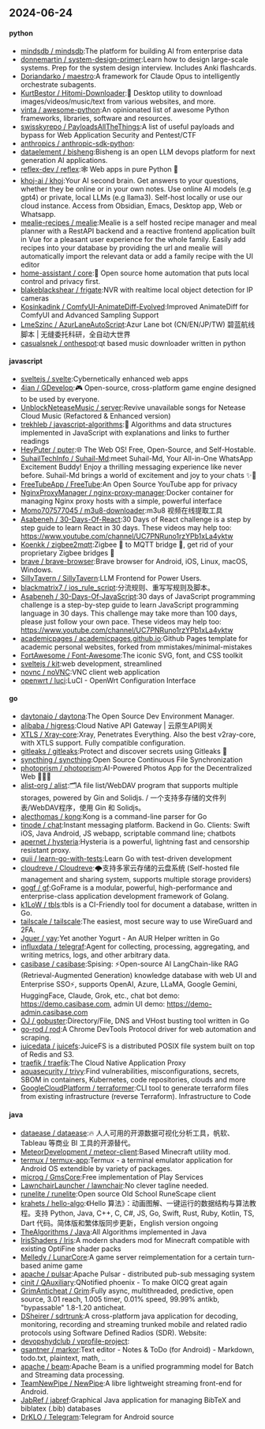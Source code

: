 ## 2024-06-24

#### python
* [mindsdb / mindsdb](https://github.com/mindsdb/mindsdb):The platform for building AI from enterprise data
* [donnemartin / system-design-primer](https://github.com/donnemartin/system-design-primer):Learn how to design large-scale systems. Prep for the system design interview. Includes Anki flashcards.
* [Doriandarko / maestro](https://github.com/Doriandarko/maestro):A framework for Claude Opus to intelligently orchestrate subagents.
* [KurtBestor / Hitomi-Downloader](https://github.com/KurtBestor/Hitomi-Downloader):🍰 Desktop utility to download images/videos/music/text from various websites, and more.
* [vinta / awesome-python](https://github.com/vinta/awesome-python):An opinionated list of awesome Python frameworks, libraries, software and resources.
* [swisskyrepo / PayloadsAllTheThings](https://github.com/swisskyrepo/PayloadsAllTheThings):A list of useful payloads and bypass for Web Application Security and Pentest/CTF
* [anthropics / anthropic-sdk-python](https://github.com/anthropics/anthropic-sdk-python):
* [dataelement / bisheng](https://github.com/dataelement/bisheng):Bisheng is an open LLM devops platform for next generation AI applications.
* [reflex-dev / reflex](https://github.com/reflex-dev/reflex):🕸️ Web apps in pure Python 🐍
* [khoj-ai / khoj](https://github.com/khoj-ai/khoj):Your AI second brain. Get answers to your questions, whether they be online or in your own notes. Use online AI models (e.g gpt4) or private, local LLMs (e.g llama3). Self-host locally or use our cloud instance. Access from Obsidian, Emacs, Desktop app, Web or Whatsapp.
* [mealie-recipes / mealie](https://github.com/mealie-recipes/mealie):Mealie is a self hosted recipe manager and meal planner with a RestAPI backend and a reactive frontend application built in Vue for a pleasant user experience for the whole family. Easily add recipes into your database by providing the url and mealie will automatically import the relevant data or add a family recipe with the UI editor
* [home-assistant / core](https://github.com/home-assistant/core):🏡 Open source home automation that puts local control and privacy first.
* [blakeblackshear / frigate](https://github.com/blakeblackshear/frigate):NVR with realtime local object detection for IP cameras
* [Kosinkadink / ComfyUI-AnimateDiff-Evolved](https://github.com/Kosinkadink/ComfyUI-AnimateDiff-Evolved):Improved AnimateDiff for ComfyUI and Advanced Sampling Support
* [LmeSzinc / AzurLaneAutoScript](https://github.com/LmeSzinc/AzurLaneAutoScript):Azur Lane bot (CN/EN/JP/TW) 碧蓝航线脚本 | 无缝委托科研，全自动大世界
* [casualsnek / onthespot](https://github.com/casualsnek/onthespot):qt based music downloader written in python

#### javascript
* [sveltejs / svelte](https://github.com/sveltejs/svelte):Cybernetically enhanced web apps
* [4ian / GDevelop](https://github.com/4ian/GDevelop):🎮 Open-source, cross-platform game engine designed to be used by everyone.
* [UnblockNeteaseMusic / server](https://github.com/UnblockNeteaseMusic/server):Revive unavailable songs for Netease Cloud Music (Refactored & Enhanced version)
* [trekhleb / javascript-algorithms](https://github.com/trekhleb/javascript-algorithms):📝 Algorithms and data structures implemented in JavaScript with explanations and links to further readings
* [HeyPuter / puter](https://github.com/HeyPuter/puter):🌐 The Web OS! Free, Open-Source, and Self-Hostable.
* [SuhailTechInfo / Suhail-Md](https://github.com/SuhailTechInfo/Suhail-Md):meet Suhail-Md, Your All-in-One WhatsApp Excitement Buddy! Enjoy a thrilling messaging experience like never before. Suhail-Md brings a world of excitement and joy to your chats ✨🤖
* [FreeTubeApp / FreeTube](https://github.com/FreeTubeApp/FreeTube):An Open Source YouTube app for privacy
* [NginxProxyManager / nginx-proxy-manager](https://github.com/NginxProxyManager/nginx-proxy-manager):Docker container for managing Nginx proxy hosts with a simple, powerful interface
* [Momo707577045 / m3u8-downloader](https://github.com/Momo707577045/m3u8-downloader):m3u8 视频在线提取工具
* [Asabeneh / 30-Days-Of-React](https://github.com/Asabeneh/30-Days-Of-React):30 Days of React challenge is a step by step guide to learn React in 30 days. These videos may help too: https://www.youtube.com/channel/UC7PNRuno1rzYPb1xLa4yktw
* [Koenkk / zigbee2mqtt](https://github.com/Koenkk/zigbee2mqtt):Zigbee 🐝 to MQTT bridge 🌉, get rid of your proprietary Zigbee bridges 🔨
* [brave / brave-browser](https://github.com/brave/brave-browser):Brave browser for Android, iOS, Linux, macOS, Windows.
* [SillyTavern / SillyTavern](https://github.com/SillyTavern/SillyTavern):LLM Frontend for Power Users.
* [blackmatrix7 / ios_rule_script](https://github.com/blackmatrix7/ios_rule_script):分流规则、重写写规则及脚本。
* [Asabeneh / 30-Days-Of-JavaScript](https://github.com/Asabeneh/30-Days-Of-JavaScript):30 days of JavaScript programming challenge is a step-by-step guide to learn JavaScript programming language in 30 days. This challenge may take more than 100 days, please just follow your own pace. These videos may help too: https://www.youtube.com/channel/UC7PNRuno1rzYPb1xLa4yktw
* [academicpages / academicpages.github.io](https://github.com/academicpages/academicpages.github.io):Github Pages template for academic personal websites, forked from mmistakes/minimal-mistakes
* [FortAwesome / Font-Awesome](https://github.com/FortAwesome/Font-Awesome):The iconic SVG, font, and CSS toolkit
* [sveltejs / kit](https://github.com/sveltejs/kit):web development, streamlined
* [novnc / noVNC](https://github.com/novnc/noVNC):VNC client web application
* [openwrt / luci](https://github.com/openwrt/luci):LuCI - OpenWrt Configuration Interface

#### go
* [daytonaio / daytona](https://github.com/daytonaio/daytona):The Open Source Dev Environment Manager.
* [alibaba / higress](https://github.com/alibaba/higress):Cloud Native API Gateway | 云原生API网关
* [XTLS / Xray-core](https://github.com/XTLS/Xray-core):Xray, Penetrates Everything. Also the best v2ray-core, with XTLS support. Fully compatible configuration.
* [gitleaks / gitleaks](https://github.com/gitleaks/gitleaks):Protect and discover secrets using Gitleaks 🔑
* [syncthing / syncthing](https://github.com/syncthing/syncthing):Open Source Continuous File Synchronization
* [photoprism / photoprism](https://github.com/photoprism/photoprism):AI-Powered Photos App for the Decentralized Web 🌈💎✨
* [alist-org / alist](https://github.com/alist-org/alist):🗂️A file list/WebDAV program that supports multiple storages, powered by Gin and Solidjs. / 一个支持多存储的文件列表/WebDAV程序，使用 Gin 和 Solidjs。
* [alecthomas / kong](https://github.com/alecthomas/kong):Kong is a command-line parser for Go
* [tinode / chat](https://github.com/tinode/chat):Instant messaging platform. Backend in Go. Clients: Swift iOS, Java Android, JS webapp, scriptable command line; chatbots
* [apernet / hysteria](https://github.com/apernet/hysteria):Hysteria is a powerful, lightning fast and censorship resistant proxy.
* [quii / learn-go-with-tests](https://github.com/quii/learn-go-with-tests):Learn Go with test-driven development
* [cloudreve / Cloudreve](https://github.com/cloudreve/Cloudreve):🌩支持多家云存储的云盘系统 (Self-hosted file management and sharing system, supports multiple storage providers)
* [gogf / gf](https://github.com/gogf/gf):GoFrame is a modular, powerful, high-performance and enterprise-class application development framework of Golang.
* [k1LoW / tbls](https://github.com/k1LoW/tbls):tbls is a CI-Friendly tool for document a database, written in Go.
* [tailscale / tailscale](https://github.com/tailscale/tailscale):The easiest, most secure way to use WireGuard and 2FA.
* [Jguer / yay](https://github.com/Jguer/yay):Yet another Yogurt - An AUR Helper written in Go
* [influxdata / telegraf](https://github.com/influxdata/telegraf):Agent for collecting, processing, aggregating, and writing metrics, logs, and other arbitrary data.
* [casibase / casibase](https://github.com/casibase/casibase):Spising: ⚡️Open-source AI LangChain-like RAG (Retrieval-Augmented Generation) knowledge database with web UI and Enterprise SSO⚡️, supports OpenAI, Azure, LLaMA, Google Gemini, HuggingFace, Claude, Grok, etc., chat bot demo: https://demo.casibase.com, admin UI demo: https://demo-admin.casibase.com
* [OJ / gobuster](https://github.com/OJ/gobuster):Directory/File, DNS and VHost busting tool written in Go
* [go-rod / rod](https://github.com/go-rod/rod):A Chrome DevTools Protocol driver for web automation and scraping.
* [juicedata / juicefs](https://github.com/juicedata/juicefs):JuiceFS is a distributed POSIX file system built on top of Redis and S3.
* [traefik / traefik](https://github.com/traefik/traefik):The Cloud Native Application Proxy
* [aquasecurity / trivy](https://github.com/aquasecurity/trivy):Find vulnerabilities, misconfigurations, secrets, SBOM in containers, Kubernetes, code repositories, clouds and more
* [GoogleCloudPlatform / terraformer](https://github.com/GoogleCloudPlatform/terraformer):CLI tool to generate terraform files from existing infrastructure (reverse Terraform). Infrastructure to Code

#### java
* [dataease / dataease](https://github.com/dataease/dataease):🔥 人人可用的开源数据可视化分析工具，帆软、Tableau 等商业 BI 工具的开源替代。
* [MeteorDevelopment / meteor-client](https://github.com/MeteorDevelopment/meteor-client):Based Minecraft utility mod.
* [termux / termux-app](https://github.com/termux/termux-app):Termux - a terminal emulator application for Android OS extendible by variety of packages.
* [microg / GmsCore](https://github.com/microg/GmsCore):Free implementation of Play Services
* [LawnchairLauncher / lawnchair](https://github.com/LawnchairLauncher/lawnchair):No clever tagline needed.
* [runelite / runelite](https://github.com/runelite/runelite):Open source Old School RuneScape client
* [krahets / hello-algo](https://github.com/krahets/hello-algo):《Hello 算法》：动画图解、一键运行的数据结构与算法教程。支持 Python, Java, C++, C, C#, JS, Go, Swift, Rust, Ruby, Kotlin, TS, Dart 代码。简体版和繁体版同步更新，English version ongoing
* [TheAlgorithms / Java](https://github.com/TheAlgorithms/Java):All Algorithms implemented in Java
* [IrisShaders / Iris](https://github.com/IrisShaders/Iris):A modern shaders mod for Minecraft compatible with existing OptiFine shader packs
* [Melledy / LunarCore](https://github.com/Melledy/LunarCore):A game server reimplementation for a certain turn-based anime game
* [apache / pulsar](https://github.com/apache/pulsar):Apache Pulsar - distributed pub-sub messaging system
* [cinit / QAuxiliary](https://github.com/cinit/QAuxiliary):QNotified phoenix - To make OICQ great again
* [GrimAnticheat / Grim](https://github.com/GrimAnticheat/Grim):Fully async, multithreaded, predictive, open source, 3.01 reach, 1.005 timer, 0.01% speed, 99.99% antikb, "bypassable" 1.8-1.20 anticheat.
* [DSheirer / sdrtrunk](https://github.com/DSheirer/sdrtrunk):A cross-platform java application for decoding, monitoring, recording and streaming trunked mobile and related radio protocols using Software Defined Radios (SDR). Website:
* [devopshydclub / vprofile-project](https://github.com/devopshydclub/vprofile-project):
* [gsantner / markor](https://github.com/gsantner/markor):Text editor - Notes & ToDo (for Android) - Markdown, todo.txt, plaintext, math, ..
* [apache / beam](https://github.com/apache/beam):Apache Beam is a unified programming model for Batch and Streaming data processing.
* [TeamNewPipe / NewPipe](https://github.com/TeamNewPipe/NewPipe):A libre lightweight streaming front-end for Android.
* [JabRef / jabref](https://github.com/JabRef/jabref):Graphical Java application for managing BibTeX and biblatex (.bib) databases
* [DrKLO / Telegram](https://github.com/DrKLO/Telegram):Telegram for Android source
